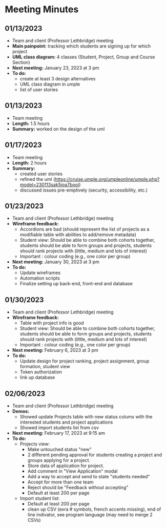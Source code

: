 # Meeting Minutes 

## 01/13/2023
- Team and client (Professor Lethbridge) meeting
- **Main painpoint:** tracking which students are signing up for which project
- **UML class diagram:** 4 classes (Student, Project, Group and Course Section)
- **Next meeting:** January 23, 2023 at 3 pm
- **To do:** 
    - create at least 3 design alternatives
    - UML class diagram in umple
    - list of user stories

## 01/13/2023
- Team meeting
- **Length:** 1.5 hours
- **Summary:** worked on the design of the uml

## 01/17/2023
- Team meeting
- **Length:** 2 hours
- **Summary:**
    - created user stories
    - refined the uml (https://cruise.umple.org/umpleonline/umple.php?model=230113sak5joa7booi)
    - discussed issues pre-emptively (security, accessibility, etc.)

## 01/23/2023
- Team and client (Professor Lethbridge) meeting
- **Wireframe feedback:** 
    -  Accordions are bad (should represent the list of projects as a modifiable table with abilities to add/remove metadata)
    -  Student view: Should be able to combine both cohorts together, students should be able to form groups and projects, students should rank projects with (little, medium and lots of interest)
    -  Important : colour coding (e.g., one color per group)
- **Next meeting:** January 30, 2023 at 3 pm
- **To do:** 
    - Update wireframes
    - Automation scripts
    - Finalize setting up back-end, front-end and database

## 01/30/2023
- Team and client (Professor Lethbridge) meeting
- **Wireframe feedback:** 
    -  Table with project info is good
    -  Student view: Should be able to combine both cohorts together, students should be able to form groups and projects, students should rank projects with (little, medium and lots of interest)
    -  Important : colour coding (e.g., one color per group)
- **Next meeting:** February 6, 2023 at 3 pm
- **To do:** 
    - Update design for project ranking, project assignment, group formation, student view
    - Token authorization
    - link up database

## 02/06/2023
- Team and client (Professor Lethbridge) meeting
- **Demos:** 
    -  Showed update Projects table with new status colums with the interested students and project applications
    -  Showed import students list from csv
- **Next meeting:** February 17, 2023 at 9:15 am
- **To do:** 
    - Projects view:
        - Make untouched status "new"
        - 2 different pending approval for students creating a project and groups applying for a project.
        - Store data of application for project.
        - Add comment in "View Application" modal
        - Add a way to accept and send to state "students needed"
        - Accept for more than one team
        - Reject should be "Feedback without accepting"
        - Default at least 200 per page
    - Import student list:
        - Default at least 200 per page
        - clean up CSV (exra # symbols, french accents missing), end of line indivator, see program language (may need to merge 2 CSVs) 
